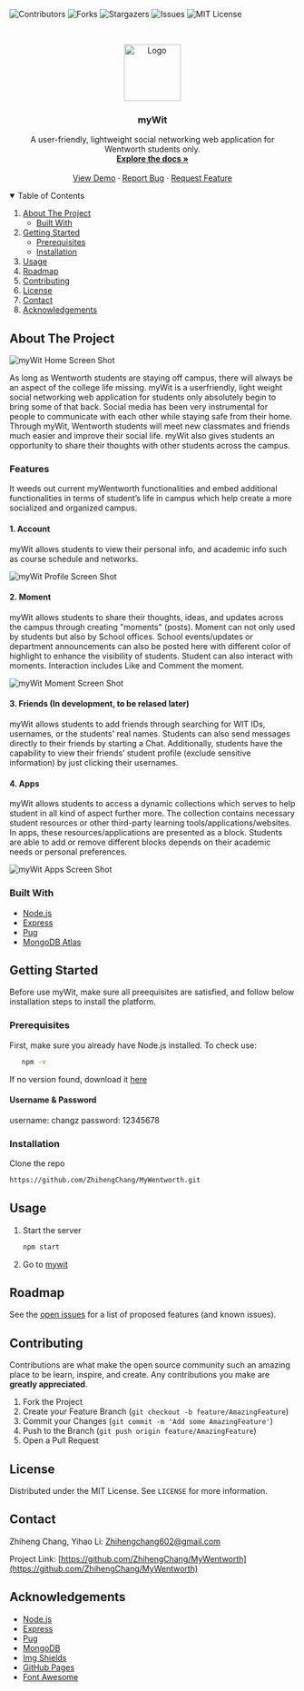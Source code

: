 <!-- PROJECT SHIELDS -->
<!--
*** I'm using markdown "reference style" links for readability.
*** Reference links are enclosed in brackets [ ] instead of parentheses ( ).
*** See the bottom of this document for the declaration of the reference variables
*** for contributors-url, forks-url, etc. This is an optional, concise syntax you may use.
*** https://www.markdownguide.org/basic-syntax/#reference-style-links
-->
![Contributors](https://img.shields.io/github/contributors/ZhihengChang/MyWentworth?style=for-the-badge)
![Forks](https://img.shields.io/github/forks/ZhihengChang/MyWentworth?style=for-the-badge)
![Stargazers](https://img.shields.io/github/stars/ZhihengChang/MyWentworth?style=for-the-badge)
![Issues](https://img.shields.io/github/issues/ZhihengChang/MyWentworth?style=for-the-badge)
![MIT License](https://img.shields.io/github/license/ZhihengChang/MyWentworth?style=for-the-badge)



<!-- PROJECT LOGO -->
<br />
<p align="center">
  <a href="#">
    <img src="src/client/views/img/mywit_logo.png" alt="Logo" height=100>
  </a>

  <h3 align="center">myWit</h3>

  <p align="center">
    A user-friendly, lightweight social networking web application for Wentworth students only.
    <br />
    <a href="https://drive.google.com/drive/u/0/folders/1VFKq6v29O0OJ81LiXl_hO8NHgq5-DfLk"><strong>Explore the docs »</strong></a>
    <br />
    <br />
    <a href="#">View Demo</a>
    ·
    <a href="https://github.com/ZhihengChang/iManager/issues/new">Report Bug</a>
    ·
    <a href="https://github.com/ZhihengChang/iManager/issues/new">Request Feature</a>
  </p>
</p>



<!-- TABLE OF CONTENTS -->
<details open="open">
  <summary>Table of Contents</summary>
  <ol>
    <li>
      <a href="#about-the-project">About The Project</a>
      <ul>
        <li><a href="#built-with">Built With</a></li>
      </ul>
    </li>
    <li>
      <a href="#getting-started">Getting Started</a>
      <ul>
        <li><a href="#prerequisites">Prerequisites</a></li>
        <li><a href="#installation">Installation</a></li>
      </ul>
    </li>
    <li><a href="#usage">Usage</a></li>
    <li><a href="#roadmap">Roadmap</a></li>
    <li><a href="#contributing">Contributing</a></li>
    <li><a href="#license">License</a></li>
    <li><a href="#contact">Contact</a></li>
    <li><a href="#acknowledgements">Acknowledgements</a></li>
  </ol>
</details>



<!-- ABOUT THE PROJECT -->
## About The Project

![myWit Home Screen Shot](https://github.com/ZhihengChang/MyWentworth/blob/main/demo/homeui.PNG)

As long as Wentworth students are staying off campus, there will always be an aspect of the college life missing. myWit is a userfriendly, light weight social networking web application for students only absolutely begin to bring some of that back. Social media has been very instrumental for people to communicate with each other while staying safe from their home. Through myWit, Wentworth students will meet new classmates and friends much easier and improve their social life. myWit also gives students an opportunity to share their thoughts with other students across the campus.

### Features
It weeds out current myWentworth functionalities and embed additional functionalities in terms of student’s life in campus which help create a more socialized and organized campus.

#### 1. Account
myWit allows students to view their personal info, and academic info such as course schedule and networks.

![myWit Profile Screen Shot](https://github.com/ZhihengChang/MyWentworth/blob/main/demo/profile.png)

#### 2. Moment
myWit allows students to share their thoughts, ideas, and updates across the campus through creating "moments" (posts). Moment can not only used by students but also by School offices. School events/updates or department announcements can also be posted here with different color of highlight to enhance the visibility of students. Student can also  interact with moments. Interaction includes Like and Comment the moment.

![myWit Moment Screen Shot](https://github.com/ZhihengChang/MyWentworth/blob/main/demo/newMoment.png)

#### 3. Friends (In development, to be relased later)
myWit allows students to add friends through searching for WIT IDs, usernames, or the students' real names. Students can also send messages directly to their friends by starting a Chat. Additionally, students have the capability to view their friends’ student profile (exclude sensitive information) by just clicking their usernames.


#### 4. Apps
myWit allows students to access a dynamic collections which serves to help student in all kind of aspect further more. The collection contains necessary student resources or other third-party learning tools/applications/websites. In apps, these resources/applications are presented as a block. Students are able to add or remove different blocks depends on their academic needs or personal preferences.

![myWit Apps Screen Shot](https://github.com/ZhihengChang/MyWentworth/blob/main/demo/apps.png)

### Built With

* [Node.js](https://nodejs.org/en/)
* [Express](https://expressjs.com/)
* [Pug](https://pugjs.org/api/getting-started.html)
* [MongoDB Atlas](https://www.mongodb.com/cloud/atlas2)



<!-- GETTING STARTED -->
## Getting Started

Before use myWit, make sure all preequisites are satisfied, and follow below installation steps to install the platform.

### Prerequisites

First, make sure you already have Node.js installed. 
To check use:
```sh
   npm -v
   ```
If no version found, download it [here](https://nodejs.org/en/download/)

#### Username & Password
username: changz
password: 12345678


### Installation

Clone the repo
   ```sh
   https://github.com/ZhihengChang/MyWentworth.git
   ```

<!-- USAGE EXAMPLES -->
## Usage

1. Start the server
   ```sh
   npm start
   ```
2. Go to [mywit](http://localhost:3000)



<!-- ROADMAP -->
## Roadmap

See the [open issues](https://github.com/ZhihengChang/iManager/issues) for a list of proposed features (and known issues).



<!-- CONTRIBUTING -->
## Contributing

Contributions are what make the open source community such an amazing place to be learn, inspire, and create. Any contributions you make are **greatly appreciated**.

1. Fork the Project
2. Create your Feature Branch (`git checkout -b feature/AmazingFeature`)
3. Commit your Changes (`git commit -m 'Add some AmazingFeature'`)
4. Push to the Branch (`git push origin feature/AmazingFeature`)
5. Open a Pull Request



<!-- LICENSE -->
## License

Distributed under the MIT License. See `LICENSE` for more information.



<!-- CONTACT -->
## Contact

Zhiheng Chang, Yihao Li: Zhihengchang602@gmail.com

Project Link: [https://github.com/ZhihengChang/MyWentworth](https://github.com/ZhihengChang/MyWentworth)



<!-- ACKNOWLEDGEMENTS -->
## Acknowledgements

* [Node.js](https://nodejs.org/en/)
* [Express](https://expressjs.com/)
* [Pug](https://pugjs.org/api/getting-started.html)
* [MongoDB](https://www.mongodb.com/cloud/atlas2)
* [Img Shields](https://shields.io)
* [GitHub Pages](https://pages.github.com)
* [Font Awesome](https://fontawesome.com)
